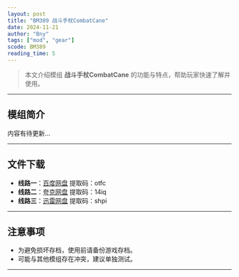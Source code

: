 ```yaml
---
layout: post
title: "BM389 战斗手杖CombatCane"
date: 2024-11-21
author: "Bny"
tags: ["mod", "gear"]
scode: BM389
reading_time: 5
---
```


> 本文介绍模组 **战斗手杖CombatCane** 的功能与特点，帮助玩家快速了解并使用。

---

## 模组简介

内容有待更新...

---


## 文件下载
- **线路一**：[百度网盘](https://pan.baidu.com/s/1wkQ6aI52AL9QIXmv4ZVEnA?pwd=otfc)  提取码：otfc  
- **线路二**：[夸克网盘](https://pan.quark.cn/s/553623e63228?pwd=14iq)  提取码：14iq  
- **线路三**：[迅雷网盘](https://pan.xunlei.com/s/VOCCbXmwa4Fyh1D8cKrhwbM4A1?pwd=shpi)  提取码：shpi  

---

## 注意事项
- 为避免损坏存档，使用前请备份游戏存档。
- 可能与其他模组存在冲突，建议单独测试。

---

